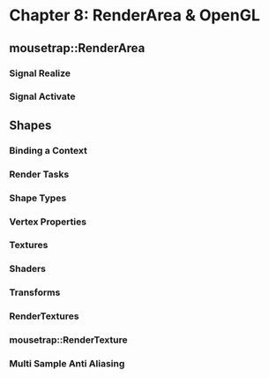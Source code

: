 # Chapter 8: RenderArea & OpenGL

## mousetrap::RenderArea

### Signal Realize

### Signal Activate

## Shapes

### Binding a Context

### Render Tasks

### Shape Types

### Vertex Properties

### Textures

### Shaders

### Transforms

### RenderTextures

### mousetrap::RenderTexture

### Multi Sample Anti Aliasing
